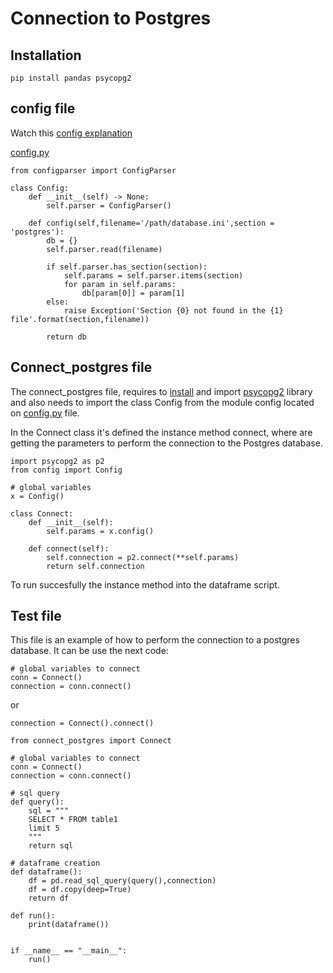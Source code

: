 # Connection to Postgres

## Installation
```
pip install pandas psycopg2
```


## config file
Watch this [config explanation](/mysql/README.md#config-file)

[config.py](/postgres/config.py)

```
from configparser import ConfigParser

class Config:
    def __init__(self) -> None:
        self.parser = ConfigParser()

    def config(self,filename='/path/database.ini',section = 'postgres'):
        db = {}
        self.parser.read(filename)

        if self.parser.has_section(section):
            self.params = self.parser.items(section)
            for param in self.params:
                db[param[0]] = param[1]
        else:
            raise Exception('Section {0} not found in the {1} file'.format(section,filename))
        
        return db
```


## Connect_postgres file
The connect_postgres file, requires to [install](/postgres/README.md#installation) and import [psycopg2](https://pypi.org/project/psycopg2/) library and also needs to import the class Config from the module config located on [config.py](/postgres/config.py) file.

In the Connect class it's defined the instance method connect, where are getting the parameters to perform the connection to the Postgres database.

```
import psycopg2 as p2
from config import Config

# global variables
x = Config()

class Connect:
    def __init__(self):
        self.params = x.config()

    def connect(self):
        self.connection = p2.connect(**self.params)
        return self.connection
```



To run succesfully the instance method into the dataframe script.

## Test file
This file is an example of how to perform the connection to a postgres database. It can be use the next code:
```
# global variables to connect
conn = Connect()
connection = conn.connect()
```
or
```
connection = Connect().connect()
```
```
from connect_postgres import Connect

# global variables to connect
conn = Connect()
connection = conn.connect()

# sql query
def query():
    sql = """
    SELECT * FROM table1
    limit 5
    """
    return sql

# dataframe creation
def dataframe():
    df = pd.read_sql_query(query(),connection)
    df = df.copy(deep=True)
    return df

def run():
    print(dataframe())


if __name__ == "__main__":
    run()
```
